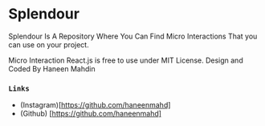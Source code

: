 # Splendour
Splendour Is A Repository Where You Can Find Micro Interactions
That you can use on your project.

Micro Interaction React.js is free to use under MIT License.
Design and Coded By Haneen Mahdin

### `Links`
- (Instagram)[https://github.com/haneenmahd]
- (Github) [https://github.com/haneenmahd]
